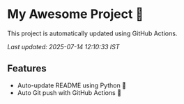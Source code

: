 # My Awesome Project 🚀

This project is automatically updated using GitHub Actions.

_Last updated: 2025-07-14 12:10:33 IST_

## Features
- Auto-update README using Python 🐍
- Auto Git push with GitHub Actions 🤖
